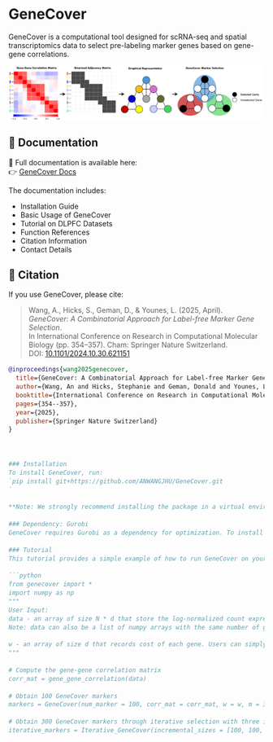 # GeneCover

GeneCover is a computational tool designed for scRNA-seq and spatial transcriptomics data to select pre-labeling marker genes based on gene-gene correlations.

![graphical abstract](graphical-abstract-v1-with-bg.png)



## 🔗 Documentation

📘 Full documentation is available here:  
👉 [GeneCover Docs](https://your-docs-url.com)

The documentation includes:
- Installation Guide
- Basic Usage of GeneCover
- Tutorial on DLPFC Datasets
- Function References
- Citation Information
- Contact Details

## 📖 Citation

If you use GeneCover, please cite:

> Wang, A., Hicks, S., Geman, D., & Younes, L. (2025, April).  
> *GeneCover: A Combinatorial Approach for Label-free Marker Gene Selection*.  
> In International Conference on Research in Computational Molecular Biology (pp. 354–357). Cham: Springer Nature Switzerland.  
> DOI: [10.1101/2024.10.30.621151](https://doi.org/10.1101/2024.10.30.621151)

```bibtex
@inproceedings{wang2025genecover,
  title={GeneCover: A Combinatorial Approach for Label-free Marker Gene Selection},
  author={Wang, An and Hicks, Stephanie and Geman, Donald and Younes, Laurent},
  booktitle={International Conference on Research in Computational Molecular Biology},
  pages={354--357},
  year={2025},
  publisher={Springer Nature Switzerland}
}



### Installation
To install GeneCover, run:
`pip install git+https://github.com/ANWANGJHU/GeneCover.git
`

**Note: We strongly recommend installing the package in a virtual environment to avoid dependency conflicts.**

### Dependency: Gurobi
GeneCover requires Gurobi as a dependency for optimization. To install Gurobi in python, please follow [Gurobi Installation Guide](https://support.gurobi.com/hc/en-us/articles/360044290292-How-do-I-install-Gurobi-for-Python). Gurobi requires a license to use the interface. For information on how to obtain a license, please refer to  [this Gurobi support article](https://support.gurobi.com/hc/en-us/articles/12684663118993-How-do-I-obtain-a-Gurobi-license).

### Tutorial 
This tutorial provides a simple example of how to run GeneCover on your data. Note: GeneCover support input datasets from multiple samples / batches.

```python 
from genecover import *
import numpy as np
"""
User Input: 
data - an array of size N * d that store the log-normalized count expression data, where N is the number of cells and d is the number of genes.
Note: data can also be a list of numpy arrays with the same number of genes d, and the pipeline for generating marker panel is the same as using one dataset.

w - an array of size d that records cost of each gene. Users can simply set w = np.ones(data.shape[1]).
"""

# Compute the gene-gene correlation matrix
corr_mat = gene_gene_correlation(data)

# Obtain 100 GeneCover markers
markers = GeneCover(num_marker = 100, corr_mat = corr_mat, w = w, m = 3, lambdaMax = .3, lambdaMin = 0.05)

# Obtain 300 GeneCover markers through iterative selection with three iterations
iterative_markers = Iterative_GeneCover(incremental_sizes = [100, 100, 100], corr_mat = corr_mat, w = w, m = 3, lambdaMax = .3, lambdaMin = 0.05)
```